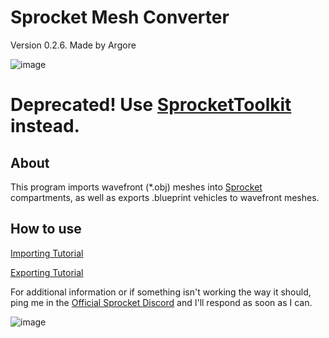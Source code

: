 # Sprocket Mesh Converter
Version 0.2.6. Made by Argore

![image](https://user-images.githubusercontent.com/45431685/150868568-5d657c4c-4c31-47ff-bc47-70cae00b9b59.png)

# Deprecated! Use [SprocketToolkit](https://github.com/ArgoreOfficial/SprocketToolkit) instead.

## About

This program imports wavefront (\*.obj) meshes into [Sprocket](https://store.steampowered.com/app/1674170/Sprocket/) compartments, as well as exports .blueprint vehicles to wavefront meshes.

## How to use 

[Importing Tutorial](https://github.com/ArgoreOfficial/SprocketMeshConverter/wiki/Importing-Tutorial)

[Exporting Tutorial](https://github.com/ArgoreOfficial/SprocketMeshConverter/wiki/Exporting-Tutorial)


For additional information or if something isn't working the way it should, ping me in the [Official Sprocket Discord](https://discord.gg/YYwcvmVuRP) and I'll respond as soon as I can.


![image](https://user-images.githubusercontent.com/45431685/148399805-2b594068-9b18-4a44-955d-ec228bb59331.png)
